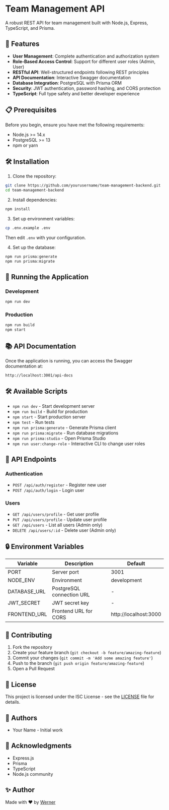 # Team Management API

A robust REST API for team management built with Node.js, Express, TypeScript, and Prisma.

## 🚀 Features

- **User Management**: Complete authentication and authorization system
- **Role-Based Access Control**: Support for different user roles (Admin, User)
- **RESTful API**: Well-structured endpoints following REST principles
- **API Documentation**: Interactive Swagger documentation
- **Database Integration**: PostgreSQL with Prisma ORM
- **Security**: JWT authentication, password hashing, and CORS protection
- **TypeScript**: Full type safety and better developer experience

## 📋 Prerequisites

Before you begin, ensure you have met the following requirements:

- Node.js >= 14.x
- PostgreSQL >= 13
- npm or yarn

## 🛠️ Installation

1. Clone the repository:
```bash
git clone https://github.com/yourusername/team-management-backend.git
cd team-management-backend
```

2. Install dependencies:
```bash
npm install
```

3. Set up environment variables:
```bash
cp .env.example .env
```
Then edit `.env` with your configuration.

4. Set up the database:
```bash
npm run prisma:generate
npm run prisma:migrate
```

## 🚀 Running the Application

### Development
```bash
npm run dev
```

### Production
```bash
npm run build
npm start
```

## 📚 API Documentation

Once the application is running, you can access the Swagger documentation at:
```
http://localhost:3001/api-docs
```

## 🛠️ Available Scripts

- `npm run dev` - Start development server
- `npm run build` - Build for production
- `npm start` - Start production server
- `npm test` - Run tests
- `npm run prisma:generate` - Generate Prisma client
- `npm run prisma:migrate` - Run database migrations
- `npm run prisma:studio` - Open Prisma Studio
- `npm run user:change-role` - Interactive CLI to change user roles

## 📝 API Endpoints

### Authentication
- `POST /api/auth/register` - Register new user
- `POST /api/auth/login` - Login user

### Users
- `GET /api/users/profile` - Get user profile
- `PUT /api/users/profile` - Update user profile
- `GET /api/users` - List all users (Admin only)
- `DELETE /api/users/:id` - Delete user (Admin only)

## 🔒 Environment Variables

| Variable | Description | Default |
|----------|-------------|---------|
| PORT | Server port | 3001 |
| NODE_ENV | Environment | development |
| DATABASE_URL | PostgreSQL connection URL | - |
| JWT_SECRET | JWT secret key | - |
| FRONTEND_URL | Frontend URL for CORS | http://localhost:3000 |

## 🤝 Contributing

1. Fork the repository
2. Create your feature branch (`git checkout -b feature/amazing-feature`)
3. Commit your changes (`git commit -m 'Add some amazing feature'`)
4. Push to the branch (`git push origin feature/amazing-feature`)
5. Open a Pull Request

## 📄 License

This project is licensed under the ISC License - see the [LICENSE](LICENSE) file for details.

## 👥 Authors

- Your Name - Initial work

## 🙏 Acknowledgments

- Express.js
- Prisma
- TypeScript
- Node.js community 

## ✨ Author

Made with ❤️ by [Werner](https://github.com/wernerjr)
